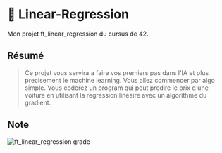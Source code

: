 # 🧮 Linear-Regression
Mon projet ft_linear_regression du cursus de 42.

## Résumé
> Ce projet vous servira a faire vos premiers pas dans l'IA et plus precisement le machine learning. Vous allez commencer par algo simple. Vous coderez un program qui peut predire le prix d une voiture en utilisant la regression lineaire avec un algorithme du gradient.

## Note
![ft_linear_regression grade](https://badge42.vercel.app/api/v2/cl1kx405i014409ju8dq834q5/project/2651607)
